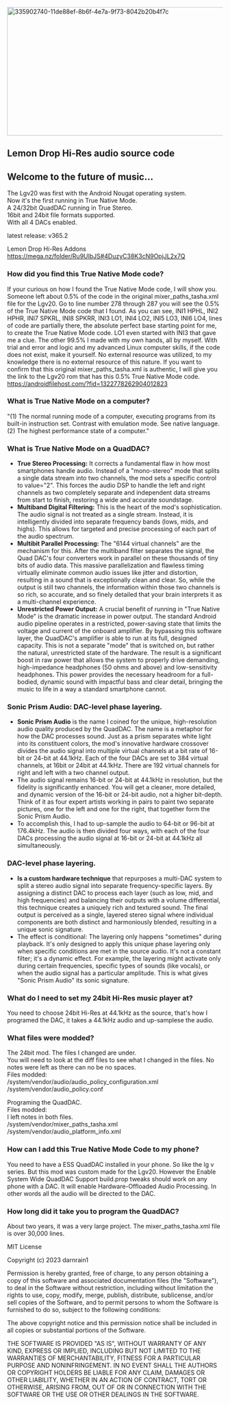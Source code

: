 <img width="900" height="300" alt="335902740-11de88ef-8b6f-4e7a-9f73-8042b20b4f7c" src="https://github.com/user-attachments/assets/71b2e036-ec42-4383-a893-cd8995d4694a" />

## Lemon Drop Hi-Res audio source code

## Welcome to the future of music...<br>

The Lgv20 was first with the Android Nougat operating system.<br>
Now it's the first running in True Native Mode.<br>
A 24/32bit QuadDAC running in True Stereo.<br>
16bit and 24bit file formats supported.<br>
With all 4 DACs enabled.<br>

latest release: v365.2<br>

Lemon Drop Hi-Res Addons<br>
https://mega.nz/folder/Ru9UlbJS#4DuzyC38K3cN9OpjJL2x7Q<br>

### How did you find this True Native Mode code?
If your curious on how I found the True Native Mode code, I will show you. Someone left about 0.5% of the code in the original mixer_paths_tasha.xml file for the Lgv20. Go to line number 278 through 287 you will see the 0.5% of the True Native Mode code that I found. As you can see, INI1 HPHL, INI2 HPHR, INI7 SPKRL, INI8 SPKRR, INI3 LO1, INI4 LO2, INI5 LO3, INI6 LO4, lines of code are partially there, the absolute perfect base starting point for me, to create the True Native Mode code. LO1 even started with INI3 that gave me a clue. The other 99.5% I made with my own hands, all by myself. With trial and error and logic and my advanced Linux computer skills, if the code does not exist, make it yourself. No external resource was utilized, to my knowledge there is no  external resource of this nature. If you want to confirm that this original mixer_paths_tasha.xml is authentic, I will give you the link to the Lgv20 rom that has this 0.5% True Native Mode code.<br> https://androidfilehost.com/?fid=1322778262904012823

### What is True Native Mode on a computer?
"(1) The normal running mode of a computer, executing programs from its built-in instruction set. Contrast with emulation mode. See native language. (2) The highest performance state of a computer."<br>

### What is True Native Mode on a QuadDAC?<br>
* **True Stereo Processing:** It corrects a fundamental flaw in how most smartphones handle audio. Instead of a "mono-stereo" mode that splits a single data stream into two channels, the mod sets a specific control to value="2". This forces the audio DSP to handle the left and right channels as two completely separate and independent data streams from start to finish, restoring a wide and accurate soundstage.<br>
* **Multiband Digital Filtering:** This is the heart of the mod's sophistication. The audio signal is not treated as a single stream. Instead, it is intelligently divided into separate frequency bands (lows, mids, and highs). This allows for targeted and precise processing of each part of the audio spectrum.<br>
* **Multibit Parallel Processing:** The "6144 virtual channels" are the mechanism for this. After the multiband filter separates the signal, the Quad DAC's four converters work in parallel on these thousands of tiny bits of audio data. This massive parallelization and flawless timing virtually eliminate common audio issues like jitter and distortion, resulting in a sound that is exceptionally clean and clear. So, while the output is still two channels, the information within those two channels is so rich, so accurate, and so finely detailed that your brain interprets it as a multi-channel experience.<br>
* **Unrestricted Power Output:** A crucial benefit of running in "True Native Mode" is the dramatic increase in power output. The standard Android audio pipeline operates in a restricted, power-saving state that limits the voltage and current of the onboard amplifier. By bypassing this software layer, the QuadDAC's amplifier is able to run at its full, designed capacity. This is not a separate "mode" that is switched on, but rather the natural, unrestricted state of the hardware. The result is a significant boost in raw power that allows the system to properly drive demanding, high-impedance headphones (50 ohms and above) and low-sensitivity headphones. This power provides the necessary headroom for a full-bodied, dynamic sound with impactful bass and clear detail, bringing the music to life in a way a standard smartphone cannot.<br>

### Sonic Prism Audio: DAC-level phase layering.

* **Sonic Prism Audio** is the name I coined for the unique, high-resolution audio quality produced by the QuadDAC. The name is a metaphor for how the DAC processes sound. Just as a prism separates white light into its constituent colors, the mod's innovative hardware crossover divides the audio signal into multiple virtual channels at a bit rate of 16-bit or 24-bit at 44.1kHz. Each of the four DACs are set to 384 virtual channels, at 16bit or 24bit at 44.1kHz. There are 192 virtual channels for right and left with a two channel output.<br>
* The audio signal remains 16-bit or 24-bit at 44.1kHz in resolution, but the fidelity is significantly enhanced. You will get a cleaner, more detailed, and dynamic version of the 16-bit or 24-bit audio, not a higher bit-depth. Think of it as four expert artists working in pairs to paint two separate pictures, one for the left and one for the right, that together form the Sonic Prism Audio.<br>
* To accomplish this, I had to up-sample the audio to 64-bit or 96-bit at 176.4kHz. The audio is then divided four ways, with each of the four DACs processing the audio signal at 16-bit or 24-bit at 44.1kHz all simultaneously.<br>

### DAC-level phase layering.
* **Is a custom hardware technique** that repurposes a multi-DAC system to split a stereo audio signal into separate frequency-specific layers. By assigning a distinct DAC to process each layer (such as low, mid, and high frequencies) and balancing their outputs with a volume differential, this technique creates a uniquely rich and textured sound. The final output is perceived as a single, layered stereo signal where individual components are both distinct and harmoniously blended, resulting in a unique sonic signature.
* The effect is conditional: The layering only happens "sometimes" during playback. It's only designed to apply this unique phase layering only when specific conditions are met in the source audio. It's not a constant filter; it's a dynamic effect. For example, the layering might activate only during certain frequencies, specific types of sounds (like vocals), or when the audio signal has a particular amplitude. This is what gives "Sonic Prism Audio" its sonic signature.<br>

### What do I need to set my 24bit Hi-Res music player at?
You need to choose 24bit Hi-Res at 44.1kHz as the source, that's how I programed the DAC, it takes a 44.1kHz audio and up-samplese the audio.<br>

### What files were modded?
The 24bit mod. The files I changed are under.<br>
You will need to look at the diff files to see what I changed in the files. No notes were left as there can no be no spaces.<br>
Files modded:<br>
/system/vendor/audio/audio_policy_configuration.xml<br>
/system/vendor/audio_policy.conf<br>

Programing the QuadDAC.<br>
Files modded:<br>
I left notes in both files.<br>
/system/vendor/mixer_paths_tasha.xml<br>
/system/vendor/audio_platform_info.xml<br>

### How can I add this True Native Mode Code to my phone?
You need to have a ESS QuadDAC installed in your phone. So like the lg v series. But this mod was custom made for the Lgv20. However the Enable System Wide QuadDAC Support build.prop tweaks should work on any phone with a DAC. It will enable Hardware-Offloaded Audio Processing. In other words all the audio will be directed to the DAC.<br>

### How long did it take you to program the QuadDAC?
About two years, it was a very large project. The mixer_paths_tasha.xml file is over 30,000 lines.<br>

MIT License<br>

Copyright (c) 2023 darnrain1<br>

Permission is hereby granted, free of charge, to any person obtaining a copy
of this software and associated documentation files (the "Software"), to deal
in the Software without restriction, including without limitation the rights
to use, copy, modify, merge, publish, distribute, sublicense, and/or sell
copies of the Software, and to permit persons to whom the Software is
furnished to do so, subject to the following conditions:<br>

The above copyright notice and this permission notice shall be included in all
copies or substantial portions of the Software.<br>

THE SOFTWARE IS PROVIDED "AS IS", WITHOUT WARRANTY OF ANY KIND, EXPRESS OR
IMPLIED, INCLUDING BUT NOT LIMITED TO THE WARRANTIES OF MERCHANTABILITY,
FITNESS FOR A PARTICULAR PURPOSE AND NONINFRINGEMENT. IN NO EVENT SHALL THE
AUTHORS OR COPYRIGHT HOLDERS BE LIABLE FOR ANY CLAIM, DAMAGES OR OTHER
LIABILITY, WHETHER IN AN ACTION OF CONTRACT, TORT OR OTHERWISE, ARISING FROM,
OUT OF OR IN CONNECTION WITH THE SOFTWARE OR THE USE OR OTHER DEALINGS IN THE
SOFTWARE.<br>
